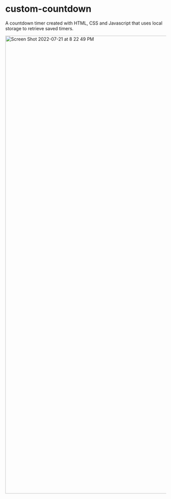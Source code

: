 # custom-countdown

A countdown timer created with HTML, CSS and Javascript that uses local storage to retrieve saved timers.  

<img width="1433" alt="Screen Shot 2022-07-21 at 8 22 49 PM" src="https://user-images.githubusercontent.com/19597150/180252435-544c499f-6262-4aa9-8bc6-6e96522b564f.png">
